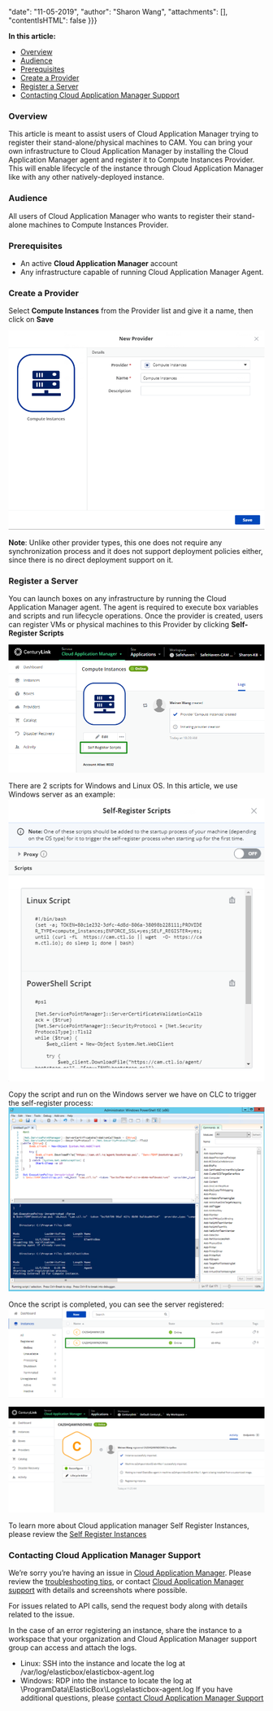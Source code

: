 "date": "11-05-2019",
"author": "Sharon Wang",
"attachments": [],
"contentIsHTML": false
}}}

**In this article:**

* [Overview](#overview)
* [Audience](#audience)
* [Prerequisites](#prerequisites)
* [Create a Provider](#create-a-provider)
* [Register a Server](#register-a-server)
* [Contacting Cloud Application Manager Support](#contacting-cloud-application-manager-support)

### Overview 

This article is meant to assist users of Cloud Application Manager trying to register their stand-alone/physical machines to CAM. You can bring your own infrastructure to Cloud Application Manager by installing the Cloud Application Manager agent and register it to Compute Instances Provider. This will enable lifecycle of the instance through Cloud Application Manager like with any other natively-deployed instance.

### Audience

All users of Cloud Application Manager who wants to register their stand-alone machines to Compute Instances Provider.

### Prerequisites

* An active **Cloud Application Manager** account
* Any infrastructure capable of running Cloud Application Manager Agent.


### Create a Provider

Select **Compute Instances** from the Provider list and give it a name, then click on **Save**

![centurylink-add-provider.png](../../images/cloud-application-manager/deploying-anywhere/compute-instances/compute_instances_1.png)

**Note**: Unlike other provider types, this one does not require any synchronization process and it does not support deployment policies either, since there is no direct deployment support on it.

### Register a Server
You can launch boxes on any infrastructure by running the Cloud Application Manager agent. The agent is required to execute box variables and scripts and run lifecycle operations. Once the provider is created, users can register VMs or physical machines to this Provider by clicking **Self-Register Scripts**

![register-a-server-1.png](../../images/cloud-application-manager/deploying-anywhere/compute-instances/compute_instances_2.png)

There are 2 scripts for Windows and Linux OS. In this article, we use Windows server as an example:
![register-a-server-2.png](../../images/cloud-application-manager/deploying-anywhere/compute-instances/compute_instances_3.png)

Copy the script and run on the Windows server we have on CLC to trigger the self-register process:
![register-a-server-3.png](../../images/cloud-application-manager/deploying-anywhere/compute-instances/compute_instances_4.png)

Once the script is completed, you can see the server registered:
![register-a-server-4.png](../../images/cloud-application-manager/deploying-anywhere/compute-instances/compute_instances_5.png)

![register-a-server-5.png](../../images/cloud-application-manager/deploying-anywhere/compute-instances/compute_instances_6.png)

To learn more about Cloud application manager Self Register Instances, please review the [Self Register Instances](../GettingStarted/self-register-instances.md/orchestrating-vcloud-air-vcloud-director-deployments.md)

### Contacting Cloud Application Manager Support

We’re sorry you’re having an issue in [Cloud Application Manager](https://www.ctl.io/cloud-application-manager/). Please review the [troubleshooting tips](../Troubleshooting/troubleshooting-tips.md), or contact [Cloud Application Manager support](mailto:incident@CenturyLink.com) with details and screenshots where possible.

For issues related to API calls, send the request body along with details related to the issue.

In the case of an error registering an instance, share the instance to a workspace that your organization and Cloud Application Manager support group can access and attach the logs.

* Linux: SSH into the instance and locate the log at /var/log/elasticbox/elasticbox-agent.log
* Windows: RDP into the instance to locate the log at \ProgramData\ElasticBox\Logs\elasticbox-agent.log
If you have additional questions, please [contact Cloud Application Manager Support](mailto:incident@CenturyLink.com)

